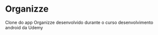 # Organizze
Clone do app Organizze desenvolvido durante o curso desenvolvimento android da Udemy<br />


